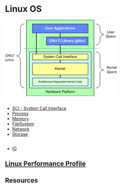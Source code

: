 # Linux OS

![GNU/Linux 操作系统的基本体系结构](_pic/GNU-Linux-arch.png)


## 
* [SCI - System Call Interface](https://github.com/SunnnyChan/knowledge-Sys-of-CS/tree/master/language/C/linux-c/sys-call)
* [Process]()
* [Memory]()
* [FileSystem](fs/README.md)
* [Network](network/README.md)
* [Storage](storage/README.md)

##
* [IO](io/README.md)


## [Linux Performance Profile](https://github.com/SC-CS-KS/KS-QA/blob/master/Perf/LinuxPerf/)

## Resources

